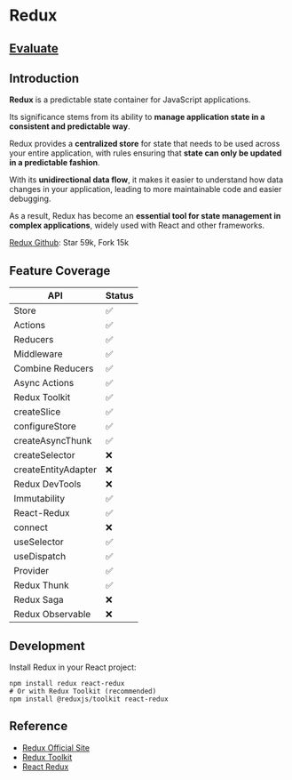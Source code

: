 # Redux

## [Evaluate](../readme.md)

## Introduction

**Redux** is a predictable state container for JavaScript applications.

Its significance stems from its ability to **manage application state in a consistent and predictable way**.

Redux provides a **centralized store** for state that needs to be used across your entire application, with rules ensuring that **state can only be updated in a predictable fashion**.

With its **unidirectional data flow**, it makes it easier to understand how data changes in your application, leading to more maintainable code and easier debugging.

As a result, Redux has become an **essential tool for state management in complex applications**, widely used with React and other frameworks.

[Redux Github](https://github.com/reduxjs/redux): Star 59k, Fork 15k

## Feature Coverage

| API                 | Status |
| ------------------- | ------ |
| Store               | ✅     |
| Actions             | ✅     |
| Reducers            | ✅     |
| Middleware          | ✅     |
| Combine Reducers    | ✅     |
| Async Actions       | ✅     |
| Redux Toolkit       | ✅     |
| createSlice         | ✅     |
| configureStore      | ✅     |
| createAsyncThunk    | ✅     |
| createSelector      | ❌     |
| createEntityAdapter | ❌     |
| Redux DevTools      | ❌     |
| Immutability        | ✅     |
| React-Redux         | ✅     |
| connect             | ❌     |
| useSelector         | ✅     |
| useDispatch         | ✅     |
| Provider            | ✅     |
| Redux Thunk         | ✅     |
| Redux Saga          | ❌     |
| Redux Observable    | ❌     |

## Development

Install Redux in your React project:

```
npm install redux react-redux
# Or with Redux Toolkit (recommended)
npm install @reduxjs/toolkit react-redux
```

## Reference

- [Redux Official Site](https://redux.js.org/)
- [Redux Toolkit](https://redux-toolkit.js.org/)
- [React Redux](https://react-redux.js.org/)
